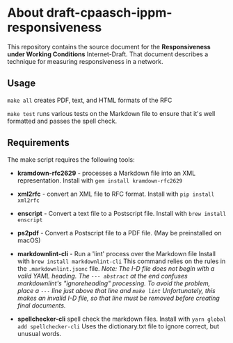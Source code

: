 # About draft-cpaasch-ippm-responsiveness

This repository contains the source document for the **Responsiveness under Working Conditions** Internet-Draft.
That document describes a technique for measuring responsiveness in a network.

## Usage

`make all` creates PDF, text, and HTML formats of the RFC

`make test` runs various tests on the Markdown file to ensure that it's well formatted and passes the spell check.

## Requirements

The make script requires the following tools:

* **kramdown-rfc2629** - processes a Markdown file into an XML representation.
Install with `gem install kramdown-rfc2629`

* **xml2rfc** - convert an XML file to RFC format.
Install with `pip install xml2rfc`

* **enscript** - Convert a text file to a Postscript file.
Install with `brew install enscript`

* **ps2pdf** - Convert a Postscript file to a PDF file.
(May be preinstalled on macOS)

* **markdownlint-cli** - Run a 'lint' process over the Markdown file
Install with `brew install markdownlint-cli`
This command relies on the rules in the `.markdownlint.jsonc` file.
*Note: The I-D file does not begin with a valid YAML heading.
The `--- abstract` at the end confuses markdownlint's "ignoreheading" processing.
To avoid the problem, place a `---` line just above that line and `make lint`
Unfortunately, this makes an invalid I-D file, so that line must be removed
before creating final documents.*

* **spellchecker-cli** spell check the markdown files.
Install with `yarn global add spellchecker-cli`
Uses the dictionary.txt file to ignore correct, but unusual words.
